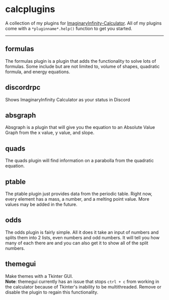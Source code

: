 # calcplugins
A collection of my plugins for [ImaginaryInfinity-Calculator](https://github.com/TurboWafflz/ImaginaryInfinity-Calculator). All of my plugins come with a ``*pluginname*.help()`` function to get you started.

----

## formulas
The formulas plugin is a plugin that adds the functionality to solve lots of formulas. Some include but are not limited to, volume of shapes, quadratic formula, and energy equations.

## discordrpc
Shows ImaginaryInfinity Calculator as your status in Discord

## absgraph
Absgraph is a plugin that will give you the equation to an Absolute Value Graph from the x value, y value, and slope.

## quads
The quads plugin will find information on a parabolla from the quadratic equation.

## ptable
The ptable plugin just provides data from the periodic table. Right now, every element has a mass, a number, and a melting point value. More values may be added in the future.

## odds
The odds plugin is fairly simple. All it does it take an input of numbers and splits them into 2 lists, even numbers and odd numbers. It will tell you how many of each there are and you can also get it to show all of the split numbers.

## themegui
Make themes with a Tkinter GUI.
<br>
**Note**: themegui currently has an issue that stops `ctrl + c` from working in the calculator because of Tkinter's inability to be multithreaded. Remove or disable the plugin to regain this functionality.
